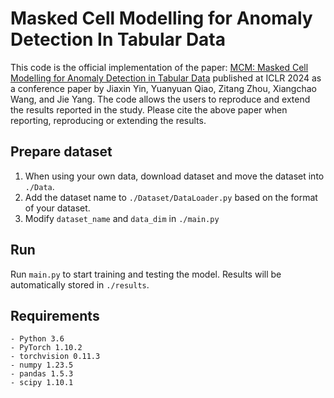 # Masked Cell Modelling for Anomaly Detection In Tabular Data

This code is the official implementation of the paper: [MCM: Masked Cell Modelling for Anomaly Detection in Tabular Data](https://openreview.net/forum?id=lNZJyEDxy4) published at ICLR 2024 as a conference paper by Jiaxin Yin, Yuanyuan Qiao, Zitang Zhou, Xiangchao Wang, and Jie Yang. The code allows the users to reproduce and extend the results reported in the study. Please cite the above paper when reporting, reproducing or extending the results.


## Prepare dataset
   1) When using your own data, download dataset and move the dataset into `./Data`. 
   2) Add the dataset name to `./Dataset/DataLoader.py` based on the format of your dataset.
   3) Modify `dataset_name` and `data_dim` in `./main.py`

## Run
Run `main.py` to start training and testing the model. Results will be automatically stored in `./results`.


## Requirements
```
- Python 3.6
- PyTorch 1.10.2
- torchvision 0.11.3
- numpy 1.23.5
- pandas 1.5.3
- scipy 1.10.1
```
